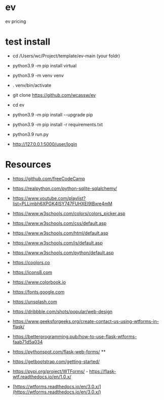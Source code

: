 # ev
ev pricing


# test install 
- cd /Users/wc/Project/template/ev-main (your foldr)

- python3.9 -m pip install virtual
- python3.9 -m venv venv
- . venv/bin/activate
- git clone https://github.com/wcassw/ev
- cd ev
- python3.9 -m pip install --upgrade pip
- python3.9 -m pip install -r requirements.txt
- python3.9 run.py
- http://127.0.0.1:5000/user/login


# Resources
- https://github.com/freeCodeCamp
- https://realpython.com/python-sqlite-sqlalchemy/
- https://www.youtube.com/playlist?list=PLLjmbh6XPGK4ISY747FUHXEl9lBxre4mM

- https://www.w3schools.com/colors/colors_picker.asp
- https://www.w3schools.com/css/default.asp
- https://www.w3schools.com/html/default.asp
- https://www.w3schools.com/js/default.asp
- https://www.w3schools.com/python/default.asp

- https://coolors.co
- https://icons8.com
- https://www.colorbook.io
- https://fonts.google.com
- https://unsplash.com
- https://dribbble.com/shots/popular/web-design

- https://www.geeksforgeeks.org/create-contact-us-using-wtforms-in-flask/
- https://betterprogramming.pub/how-to-use-flask-wtforms-faab71d5a034
- https://pythonspot.com/flask-web-forms/ **
- https://getbootstrap.com/getting-started/
- https://pypi.org/project/WTForms/ - https://flask-wtf.readthedocs.io/en/1.0.x/
- [https://wtforms.readthedocs.io/en/3.0.x/](https://wtforms.readthedocs.io/en/3.0.x/)

